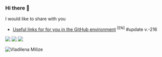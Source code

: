 ### Hi there 👋

I would like to share with you

- [Useful links for for you in the GitHub environment](https://github.com/uewquewqueqwue/uew-UsefulGitHub) <sup>[EN]</sup> #update v.-216

[<img src="https://img.shields.io/badge/-wakatime-282828?style=for-the-badge&logo=wakatime&logoColor=98b982&labelColor=282828">](https://wakatime.com/@2f88db43-516d-4931-a917-0bf58e5fe0b8)
[<img src="https://img.shields.io/badge/-Firefox-282828?style=for-the-badge&logo=firefox&logoColor=98b982&labelColor=282828">](https://www.mozilla.org/en-US/firefox/new/)
[<img src="https://img.shields.io/badge/-VSCode-282828?style=for-the-badge&logo=visualstudio&logoColor=98b982&labelColor=282828">](https://code.visualstudio.com/)

![Vladilena Milize](https://github.com/uewquewqueqwue/uewquewqueqwue/blob/main/gif/86%20-%20Eighty%20Six.gif)
